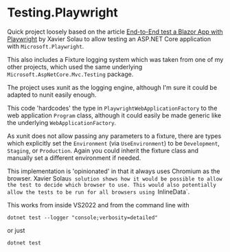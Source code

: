 # Testing.Playwright

Quick project loosely based on the article [End-to-End test a Blazor App with Playwright](https://medium.com/younited-tech-blog/end-to-end-test-a-blazor-app-with-playwright-part-3-48c0edeff4b6) by Xavier Solau to allow testing an ASP.NET Core application with `Microsoft.Playwright`.

This also includes a Fixture logging system which was taken from one of my other projects, which used the same underlying `Microsoft.AspNetCore.Mvc.Testing` package.

The project uses xunit as the logging engine, although I'm sure it could be adapted to nunit easily enough.

This code 'hardcodes' the type in `PlaywrightWebApplicationFactory` to the web application `Program` class, although it could easily be made generic like the underlying `WebApplicationFactory`.

As xunit does not allow passing any parameters to a fixture, there are types which explicitly set the `Environment` (via `UseEnvironment`) to be `Development`, `Staging`, or `Production`.
Again you could inherit the fixture class and manually set a different environment if needed.

This implementation is 'opinionated' in that it always uses Chromium as the browser. Xavier Solau`s solution shows how it would be possible to allow the test to decide which browser to use.
This would also potentially allow the tests to be run for all browsers using `InlineData`.

This works from inside VS2022 and from the command line with
```shell
dotnet test --logger "console;verbosity=detailed"
```
or just
```shell
dotnet test
```

